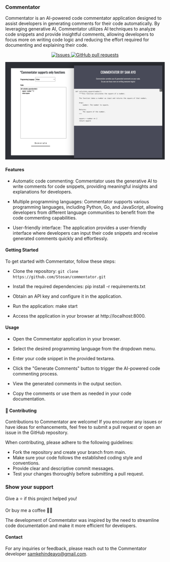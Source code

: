 ### Commentator
Commentator is an AI-powered code commentator application designed to assist developers in generating comments for their code automatically. By leveraging generative AI, Commentator utilizes AI techniques to analyze code snippets and provide insightful comments, allowing developers to focus more on writing code logic and reducing the effort required for documenting and explaining their code.

  <p align="center">
 <a href="https://github.com/hebertcisco/deploy-python-fastapi-in-vercel/issues">
      <img alt="Issues" src="https://img.shields.io/github/issues/hebertcisco/deploy-python-fastapi-in-vercel?style=flat&color=336791" />
    </a>
    <a href="https://github.com/hebertcisco/deploy-python-fastapi-in-vercel/pulls">
      <img alt="GitHub pull requests" src="https://img.shields.io/github/issues-pr/hebertcisco/deploy-python-fastapi-in-vercel?style=flat&color=336791" />
    </a>
</p>


![Commentator Logo](https://github.com/Stosan/commentator/blob/main/src/static/commentator-logo.png)
#### Features
- Automatic code commenting: Commentator uses the generative AI to write comments for code snippets, providing meaningful insights and explanations for developers.

- Multiple programming languages: Commentator supports various programming languages, including Python, Go, and JavaScript, allowing developers from different language communities to benefit from the code commenting capabilities.

- User-friendly interface: The application provides a user-friendly interface where developers can input their code snippets and receive generated comments quickly and effortlessly.


#### Getting Started
To get started with Commentator, follow these steps:

- Clone the repository: `git clone https://github.com/Stosan/commentator.git`

- Install the required dependencies: pip install -r requirements.txt

- Obtain an API key and configure it in the application.

- Run the application: make start

- Access the application in your browser at http://localhost:8000.


#### Usage
- Open the Commentator application in your browser.

- Select the desired programming language from the dropdown menu.

- Enter your code snippet in the provided textarea.

- Click the "Generate Comments" button to trigger the AI-powered code commenting process.

- View the generated comments in the output section.

- Copy the comments or use them as needed in your code documentation.


#### 🤝 Contributing
Contributions to Commentator are welcome! If you encounter any issues or have ideas for enhancements, feel free to submit a pull request or open an issue in the GitHub repository.

When contributing, please adhere to the following guidelines:

- Fork the repository and create your branch from main.
- Make sure your code follows the established coding style and conventions.
- Provide clear and descriptive commit messages.
- Test your changes thoroughly before submitting a pull request.


### Show your support

Give a ⭐️ if this project helped you!

Or buy me a coffee 🙌🏾

The development of Commentator was inspired by the need to streamline code documentation and make it more efficient for developers.

#### Contact
For any inquiries or feedback, please reach out to the Commentator developer samkehindeayo@gmail.com.